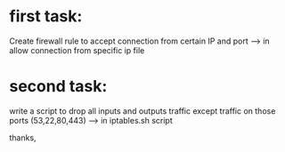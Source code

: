 first task:
==========
Create firewall rule to accept connection from certain IP and port   --> in allow connection from specific ip file

second task:
============
write a script to drop all inputs and outputs traffic except traffic on those ports
(53,22,80,443) --> in iptables.sh script


thanks,

